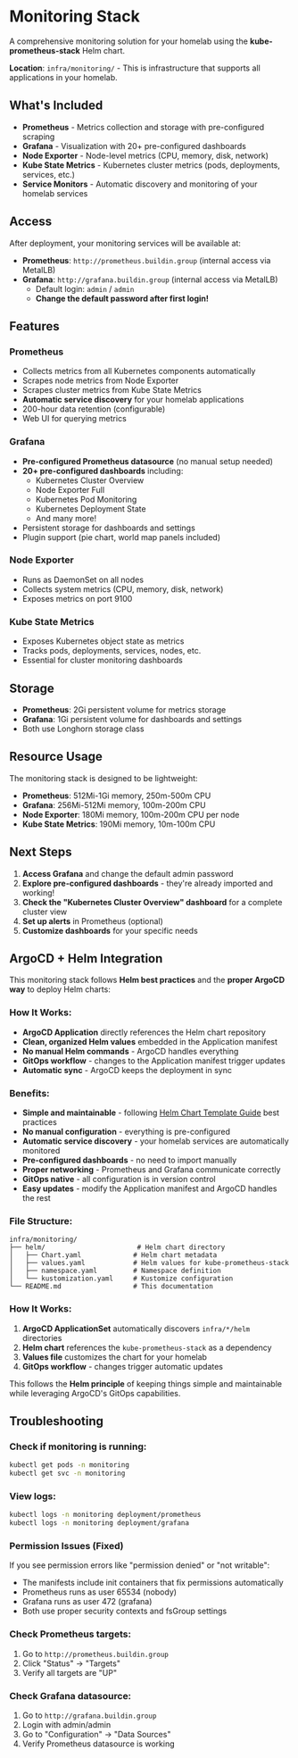 # Monitoring Stack

A comprehensive monitoring solution for your homelab using the **kube-prometheus-stack** Helm chart.

**Location**: `infra/monitoring/` - This is infrastructure that supports all applications in your homelab.

## What's Included

- **Prometheus** - Metrics collection and storage with pre-configured scraping
- **Grafana** - Visualization with 20+ pre-configured dashboards
- **Node Exporter** - Node-level metrics (CPU, memory, disk, network)
- **Kube State Metrics** - Kubernetes cluster metrics (pods, deployments, services, etc.)
- **Service Monitors** - Automatic discovery and monitoring of your homelab services

## Access

After deployment, your monitoring services will be available at:

- **Prometheus**: `http://prometheus.buildin.group` (internal access via MetalLB)
- **Grafana**: `http://grafana.buildin.group` (internal access via MetalLB)
  - Default login: `admin` / `admin`
  - **Change the default password after first login!**

## Features

### Prometheus
- Collects metrics from all Kubernetes components automatically
- Scrapes node metrics from Node Exporter
- Scrapes cluster metrics from Kube State Metrics
- **Automatic service discovery** for your homelab applications
- 200-hour data retention (configurable)
- Web UI for querying metrics

### Grafana
- **Pre-configured Prometheus datasource** (no manual setup needed)
- **20+ pre-configured dashboards** including:
  - Kubernetes Cluster Overview
  - Node Exporter Full
  - Kubernetes Pod Monitoring
  - Kubernetes Deployment State
  - And many more!
- Persistent storage for dashboards and settings
- Plugin support (pie chart, world map panels included)

### Node Exporter
- Runs as DaemonSet on all nodes
- Collects system metrics (CPU, memory, disk, network)
- Exposes metrics on port 9100

### Kube State Metrics
- Exposes Kubernetes object state as metrics
- Tracks pods, deployments, services, nodes, etc.
- Essential for cluster monitoring dashboards

## Storage

- **Prometheus**: 2Gi persistent volume for metrics storage
- **Grafana**: 1Gi persistent volume for dashboards and settings
- Both use Longhorn storage class

## Resource Usage

The monitoring stack is designed to be lightweight:

- **Prometheus**: 512Mi-1Gi memory, 250m-500m CPU
- **Grafana**: 256Mi-512Mi memory, 100m-200m CPU
- **Node Exporter**: 180Mi memory, 100m-200m CPU per node
- **Kube State Metrics**: 190Mi memory, 10m-100m CPU

## Next Steps

1. **Access Grafana** and change the default admin password
2. **Explore pre-configured dashboards** - they're already imported and working!
3. **Check the "Kubernetes Cluster Overview" dashboard** for a complete cluster view
4. **Set up alerts** in Prometheus (optional)
5. **Customize dashboards** for your specific needs

## ArgoCD + Helm Integration

This monitoring stack follows **Helm best practices** and the **proper ArgoCD way** to deploy Helm charts:

### **How It Works:**
- **ArgoCD Application** directly references the Helm chart repository
- **Clean, organized Helm values** embedded in the Application manifest
- **No manual Helm commands** - ArgoCD handles everything
- **GitOps workflow** - changes to the Application manifest trigger updates
- **Automatic sync** - ArgoCD keeps the deployment in sync

### **Benefits:**
- **Simple and maintainable** - following [Helm Chart Template Guide](https://helm.sh/docs/chart_template_guide/getting_started/) best practices
- **No manual configuration** - everything is pre-configured
- **Automatic service discovery** - your homelab services are automatically monitored
- **Pre-configured dashboards** - no need to import manually
- **Proper networking** - Prometheus and Grafana communicate correctly
- **GitOps native** - all configuration is in version control
- **Easy updates** - modify the Application manifest and ArgoCD handles the rest

### **File Structure:**
```
infra/monitoring/
├── helm/                       # Helm chart directory
│   ├── Chart.yaml             # Helm chart metadata
│   ├── values.yaml            # Helm values for kube-prometheus-stack
│   ├── namespace.yaml         # Namespace definition
│   └── kustomization.yaml     # Kustomize configuration
└── README.md                  # This documentation
```

### **How It Works:**
1. **ArgoCD ApplicationSet** automatically discovers `infra/*/helm` directories
2. **Helm chart** references the `kube-prometheus-stack` as a dependency
3. **Values file** customizes the chart for your homelab
4. **GitOps workflow** - changes trigger automatic updates

This follows the **Helm principle** of keeping things simple and maintainable while leveraging ArgoCD's GitOps capabilities.

## Troubleshooting

### Check if monitoring is running:
```bash
kubectl get pods -n monitoring
kubectl get svc -n monitoring
```

### View logs:
```bash
kubectl logs -n monitoring deployment/prometheus
kubectl logs -n monitoring deployment/grafana
```

### Permission Issues (Fixed)
If you see permission errors like "permission denied" or "not writable":
- The manifests include init containers that fix permissions automatically
- Prometheus runs as user 65534 (nobody)
- Grafana runs as user 472 (grafana)
- Both use proper security contexts and fsGroup settings

### Check Prometheus targets:
1. Go to `http://prometheus.buildin.group`
2. Click "Status" → "Targets"
3. Verify all targets are "UP"

### Check Grafana datasource:
1. Go to `http://grafana.buildin.group`
2. Login with admin/admin
3. Go to "Configuration" → "Data Sources"
4. Verify Prometheus datasource is working
